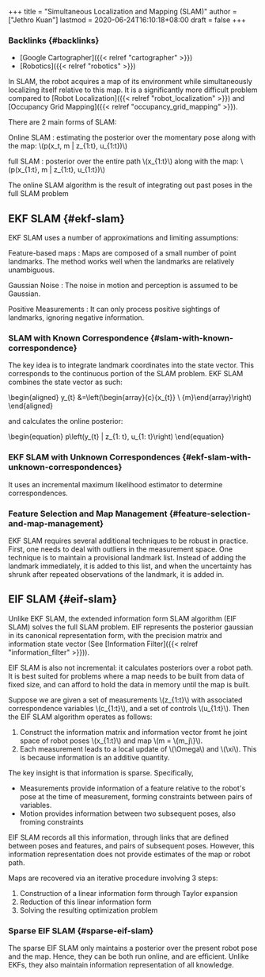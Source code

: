 +++
title = "Simultaneous Localization and Mapping (SLAM)"
author = ["Jethro Kuan"]
lastmod = 2020-06-24T16:10:18+08:00
draft = false
+++

### Backlinks {#backlinks}

- [Google Cartographer]({{< relref "cartographer" >}})
- [Robotics]({{< relref "robotics" >}})

In SLAM, the robot acquires a map of its environment while
simultaneously localizing itself relative to this map. It is a
significantly more difficult problem compared to [Robot Localization]({{< relref "robot_localization" >}})
and [Occupancy Grid Mapping]({{< relref "occupancy_grid_mapping" >}}).

There are 2 main forms of SLAM:

Online SLAM
: estimating the posterior over the momentary pose
along with the map: \\(p(x_t, m | z\_{1:t}, u\_{1:t})\\)

full SLAM
: posterior over the entire path \\(x\_{1:t}\\) along with the
map: \\(p(x\_{1:t}, m | z\_{1:t}, u\_{1:t})\\)

The online SLAM algorithm is the result of integrating out past poses
in the full SLAM problem

## EKF SLAM {#ekf-slam}

EKF SLAM uses a number of approximations and limiting assumptions:

Feature-based maps
: Maps are composed of a small number of point
landmarks. The method works well when the landmarks are relatively unambiguous.

Gaussian Noise
: The noise in motion and perception is assumed to
be Gaussian.

Positive Measurements
: It can only process positive sightings of
landmarks, ignoring negative information.

### SLAM with Known Correspondence {#slam-with-known-correspondence}

The key idea is to integrate landmark coordinates into the state
vector. This corresponds to the continuous portion of the SLAM
problem. EKF SLAM combines the state vector as such:

\begin{aligned}
y\_{t} &=\left(\begin{array}{c}{x\_{t}} \\ {m}\end{array}\right)
\end{aligned}

and calculates the online posterior:

\begin{equation}
p\left(y\_{t} | z\_{1: t}, u\_{1: t}\right)
\end{equation}

### EKF SLAM with Unknown Correspondences {#ekf-slam-with-unknown-correspondences}

It uses an incremental maximum likelihood estimator to determine
correspondences.

### Feature Selection and Map Management {#feature-selection-and-map-management}

EKF SLAM requires several additional techniques to be robust in
practice. First, one needs to deal with outliers in the measurement
space. One technique is to maintain a provisional landmark list.
Instead of adding the landmark immediately, it is added to this list,
and when the uncertainty has shrunk after repeated observations of the
landmark, it is added in.

## EIF SLAM {#eif-slam}

Unlike EKF SLAM, the extended information form SLAM algorithm (EIF
SLAM) solves the full SLAM problem. EIF represents the posterior
gaussian in its canonical representation form, with the precision
matrix and information state vector (See [Information Filter]({{< relref "information_filter" >}})).

EIF SLAM is also not incremental: it calculates posteriors over a
robot path. It is best suited for problems where a map needs to be
built from data of fixed size, and can afford to hold the data in
memory until the map is built.

Suppose we are given a set of measurements \\(z\_{1:t}\\) with associated
correspondence variables \\(c\_{1:t}\\), and a set of controls \\(u\_{1:t}\\).
Then the EIF SLAM algorithm operates as follows:

1.  Construct the information matrix and information vector fromt he
    joint space of robot poses \\(x\_{1:t}\\) and map \\(m = \\{m_j\\}\\).
2.  Each measurement leads to a local update of \\(\Omega\\) and \\(\xi\\).
    This is because information is an additive quantity.

The key insight is that information is sparse. Specifically,

- Measurements provide information of a feature relative to the
  robot's pose at the time of measurement, forming constraints between
  pairs of variables.
- Motion provides information between two subsequent poses, also
  froming constraints

EIF SLAM records all this information, through links that are defined
between poses and features, and pairs of subsequent poses. However, this
information representation does not provide estimates of the map or
robot path.

Maps are recovered via an iterative procedure involving 3 steps:

1.  Construction of a linear information form through Taylor expansion
2.  Reduction of this linear information form
3.  Solving the resulting optimization problem

### Sparse EIF SLAM {#sparse-eif-slam}

The sparse EIF SLAM only maintains a posterior over the present robot
pose and the map. Hence, they can be both run online, and are
efficient. Unlike EKFs, they also maintain information representation
of all knowledge.
